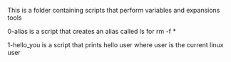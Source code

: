 This is a folder containing scripts that perform variables and expansions tools

0-alias is a script that creates an alias called ls for rm -f *

1-hello_you is a script that prints hello user where user is the current linux user

